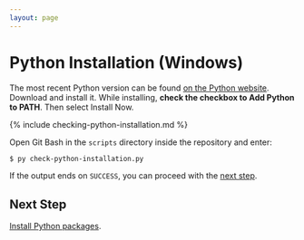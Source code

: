 ```yaml
---
layout: page
---
```


# Python Installation (Windows)

The most recent Python version can be found [on the Python website](https://www.python.org/downloads/).
Download and install it.
While installing, **check the checkbox to Add Python to PATH**.
Then select Install Now.

{% include checking-python-installation.md %}

Open Git Bash in the `scripts` directory inside the repository and enter:

```bash
$ py check-python-installation.py
```

If the output ends on `SUCCESS`, you can proceed with the [next step](packages.md).

## Next Step

[Install Python packages](packages.md).
